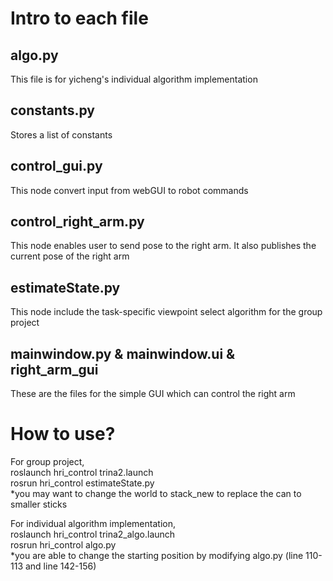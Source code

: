 # Intro to each file
## algo.py
This file is for yicheng's individual algorithm implementation  

## constants.py
Stores a list of constants  

## control_gui.py
This node convert input from webGUI to robot commands  

## control_right_arm.py
This node enables user to send pose to the right arm. It also publishes the current pose of the right arm  

## estimateState.py
This node include the task-specific viewpoint select algorithm for the group project  

## mainwindow.py & mainwindow.ui & right_arm_gui
These are the files for the simple GUI which can control the right arm  

# How to use?
For group project,  
roslaunch hri_control trina2.launch  
rosrun hri_control estimateState.py  
*you may want to change the world to stack_new to replace the can to smaller sticks  

For individual algorithm implementation,  
roslaunch hri_control trina2_algo.launch  
rosrun hri_control algo.py  
*you are able to change the starting position by modifying algo.py (line 110-113 and line 142-156)



